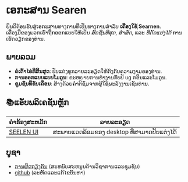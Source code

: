 # **ເອກະສານ Searen**

ຍິນດີຕ້ອນຮັບສູ່ເອກະສານທາງການທີ່ເປັນທາງການສໍາລັບ **ເຄື່ອງໃຊ້ Searnen**.\
ເຄື່ອງມືຂອງພວກເຮົາຖືກອອກແບບໃຫ້ເປັນ *ສົດຊື່ນທີ່ສຸດ*, *ສໍາຜັດ*, ແລະ *ທີ່ດັດແປງໄດ້*
ການເຮັດວຽກຂອງທ່ານ.

## ພາບລວມ

* **ຄໍເຕົ້າໄຂ່ທີ່ສິ້ນສຸດ**: ປັບແຕ່ງທຸກລາຍລະອຽດໃຫ້ກົງກັບຄວາມງາມຂອງທ່ານ.
* **ການອອກແບບແບບໂມດູນ**: ຂະຫຍາຍການທໍາງານກັບປັ ug ກອິນແລະໂມດູນ.
* **ຊຸມຊົນທີ່ຂັບເຄື່ອນ**: ສ້າງດ້ວຍຄໍາຕິຊົມຈາກຜູ້ໃຊ້ພະລັງງານເຊັ່ນທ່ານ.

## **📚ແອັບພລິເຄຊັນຫຼັກ**

| ຄໍາຮ້ອງສະຫມັກ                | ລາຍລະອຽດ                                   |
| ---------------------------- | ------------------------------------------ |
| [SEELEN UI](/apps/seelen-ui) | ສະພາບແວດລ້ອມຂອງ desktop ທີ່ສາມາດປັບແຕ່ງໄດ້ |

## ບູຊາ

* [ການຜິດຖຽງກັນ](https://discord.gg/ABfASx5ZAJ) (ສະຫນັບສະຫນູນດ້ານວິຊາການແລະຊຸມຊົນ)
* [github](https://github.com/Seelen-Inc) (ລະຫັດແລະແກ້ໄຂບັນຫາ)
